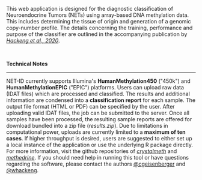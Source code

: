 
This web application is designed for the diagnostic classification of Neuroendocrine Tumors (NETs) using array-based
DNA methylation data. This includes determining the tissue of origin and generation of a genomic copy-number profile. The details concerning the training, performance and purpose of the classifier are outlined in the accompanying publication by [*Hackeng et al., 2020*](https://www.google.com).

<br>

**Technical Notes**

----------------------

NET-ID currently supports Illumina's **HumanMethylation450** ("450k") and **HumanMethylationEPIC** ("EPIC") platforms. Users can upload raw data (IDAT files) which are processed and classified. The results and additional information are condensed into a **classification report** for each sample. The output file format (HTML or PDF) can be specified by the user. After uploading valid IDAT files, the job can be submitted to the server. Once all samples have been processed, the resulting sample reports are offered for download bundled into a zip file (*results.zip*). Due to limitations in computational power, uploads are currently limited to a **maximum of ten cases**. If higher throughput is desired, users are suggested to either set up a local instance of the application or use the underlying R package directly. For more information, visit the github repositories of [*crystalmeth*](https://github.com/cgeisenberger/crystalmeth) and [*methedrine*](https://github.com/cgeisenberger/methedrine). If you should need help in running this tool or have questions regarding the software, please contact the authors [@cgeisenberger](https://github.com/cgeisenberger) and [@whackeng](https://github.com/whackeng).